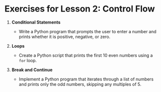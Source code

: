 # Exercises for Lesson 2: Control Flow

1. **Conditional Statements**
   - Write a Python program that prompts the user to enter a number and prints whether it is positive, negative, or zero.

2. **Loops**
   - Create a Python script that prints the first 10 even numbers using a `for` loop.

3. **Break and Continue**
   - Implement a Python program that iterates through a list of numbers and prints only the odd numbers, skipping any multiples of 5.
